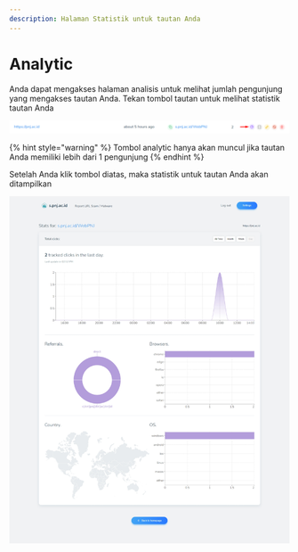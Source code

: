 ```yaml
---
description: Halaman Statistik untuk tautan Anda
---
```


# Analytic

Anda dapat mengakses halaman analisis untuk melihat jumlah pengunjung yang mengakses tautan Anda. Tekan tombol tautan untuk melihat statistik tautan Anda

![](<../.gitbook/assets/image (11).png>)

{% hint style="warning" %}
Tombol analytic hanya akan muncul jika tautan Anda memiliki lebih dari 1 pengunjung
{% endhint %}

Setelah Anda klik tombol diatas, maka statistik untuk tautan Anda akan ditampilkan

![](../.gitbook/assets/image.png)

